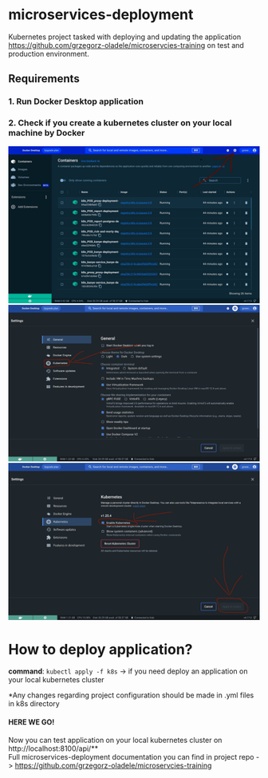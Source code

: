# microservices-deployment

Kubernetes project tasked with deploying and updating the application https://github.com/grzegorz-oladele/microservcies-training
on test and production environment.

## Requirements
### 1. Run Docker Desktop application
### 2. Check if you create a kubernetes cluster on your local machine by Docker
![](images/docker-1.jpeg)
![](images/docker-2.jpg)
![](images/docker-3.jpg)

# How to deploy application?
**command**: `kubectl apply -f k8s` -> if you need deploy an application on your local kubernetes cluster

*Any changes regarding project configuration should be made in .yml files in k8s directory
#### HERE WE GO!
Now you can test application on your local kubernetes cluster on http://localhost:8100/api/** \
Full microservices-deployment documentation you can find in project repo -> https://github.com/grzegorz-oladele/microservcies-training